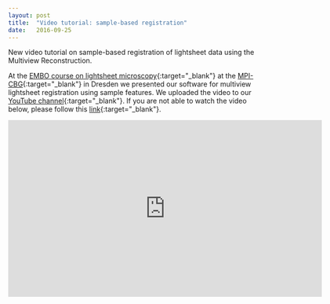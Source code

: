 ```yaml
---
layout: post
title:  "Video tutorial: sample-based registration"
date:   2016-09-25    
---
```


New video tutorial on sample-based registration of lightsheet data using the Multiview Reconstruction.

At the [EMBO course on lightsheet microscopy](http://events.embo.org/16-lsm/){:target="_blank"} at the [MPI-CBG](http://www.mpi-cbg.de){:target="_blank"} in Dresden we presented our software for multiview lightsheet registration using sample features.  We uploaded the video to our [YouTube channel](https://www.youtube.com/channel/UCUOeVtJdFsOddNJCZGmgm3g){:target="_blank"}.  If you are not able to watch the video below, please follow this [link](https://www.youtube.com/watch?v=lvQZTMdKYxM){:target="_blank"}.

<iframe width="640" height="360" src="https://www.youtube.com/embed/lvQZTMdKYxM" frameborder="0" allowFullScreen="true"></iframe>
